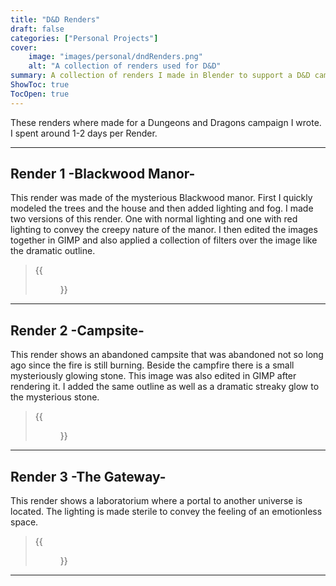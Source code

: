 ```yaml
---
title: "D&D Renders"
draft: false
categories: ["Personal Projects"]
cover:
    image: "images/personal/dndRenders.png"
    alt: "A collection of renders used for D&D"
summary: A collection of renders I made in Blender to support a D&D campaign I wrote.
ShowToc: true
TocOpen: true
---
```


These renders where made for a Dungeons and Dragons campaign I wrote. I spent around 1-2 days per Render.

---
## Render 1 -Blackwood Manor-

This render was made of the mysterious Blackwood manor. First I quickly modeled the trees and the house and then added lighting and fog. I made two versions of this render. One with normal lighting and one with red lighting to convey the creepy nature of the manor. I then edited the images together in GIMP and also applied a collection of filters over the image like the dramatic outline.
> {{<figure src="/images/projects/dndrenders/BlackwoodManorFINAL.png" align=left width=750 >}}

---
## Render 2 -Campsite-

This render shows an abandoned campsite that was abandoned not so long ago since the fire is still burning. Beside the campfire there is a small mysteriously glowing stone. This image was also edited in GIMP after rendering it. I added the same outline as well as a dramatic streaky glow to the mysterious stone.
> {{<figure src="/images/projects/dndrenders/CampsiteFINAL.png" align=left width=750 >}}


---
## Render 3 -The Gateway-

This render shows a laboratorium where a portal to another universe is located. The lighting is made sterile to convey the feeling of an emotionless space.
> {{<figure src="/images/projects/dndrenders/PortalInLabFINAL.png" align=left width=750 >}}


---
